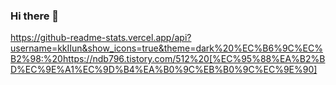 ### Hi there 👋

<!--
**kkIIun/kkIIun** is a ✨ _special_ ✨ repository because its `README.md` (this file) appears on your GitHub profile.

Here are some ideas to get you started:

- 🔭 I’m currently working on ...
- 🌱 I’m currently learning ...
- 👯 I’m looking to collaborate on ...
- 🤔 I’m looking for help with ...
- 💬 Ask me about ...
- 📫 How to reach me: ...
- 😄 Pronouns: ...
- ⚡ Fun fact: ...
-->

https://github-readme-stats.vercel.app/api?username=kkIIun&show_icons=true&theme=dark%20%EC%B6%9C%EC%B2%98:%20https://ndb796.tistory.com/512%20[%EC%95%88%EA%B2%BD%EC%9E%A1%EC%9D%B4%EA%B0%9C%EB%B0%9C%EC%9E%90]
